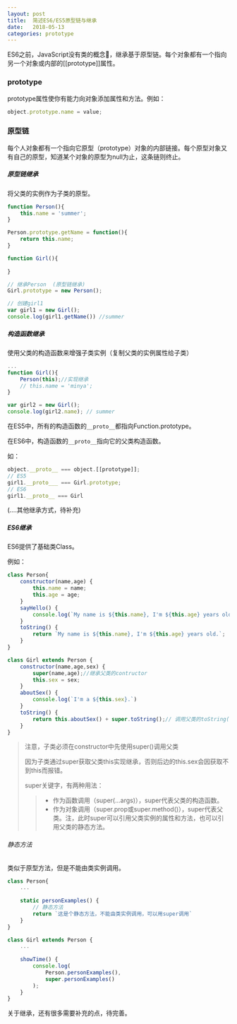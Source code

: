 ```yaml
---
layout: post
title:  简述ES6/ES5原型链与继承
date:   2018-05-13
categories: prototype
---
```


ES6之前，JavaScript没有类的概念，继承基于原型链。每个对象都有一个指向另一个对象或内部的[[prototype]]属性。



### prototype

prototype属性使你有能力向对象添加属性和方法。例如：

```javascript
object.prototype.name = value;
```



### 原型链

每个人对象都有一个指向它原型（prototype）对象的内部链接。每个原型对象又有自己的原型，知道某个对象的原型为null为止，这条链则终止。



##### 原型链继承

将父类的实例作为子类的原型。

```javascript
function Person(){
    this.name = 'summer';
}

Person.prototype.getName = function(){
    return this.name;
}

function Girl(){
    
}

// 继承Person  (原型链继承)
Girl.prototype = new Person();

// 创建girl1
var girl1 = new Girl();
console.log(girl1.getName()) //summer
```



##### 构造函数继承

使用父类的构造函数来增强子类实例（复制父类的实例属性给子类）

```javascript
...
function Girl(){
    Person(this);//实现继承
    // this.name = 'minya';
}

var girl2 = new Girl();
console.log(girl2.name); // summer
```

在ES5中，所有的构造函数的`__proto__`都指向Function.prototype。

在ES6中，构造函数的`__proto__`指向它的父类构造函数。

如：

```javascript
object.__proto__ === object.[[prototype]];
// ES5
girl1.__proto___ === Girl.prototype;
// ES6
girl1.__proto__ === Girl
```

(….其他继承方式，待补充)



##### ES6继承

ES6提供了基础类Class。

例如：

```javascript
class Person{
    constructor(name,age) {
        this.name = name;
        this.age = age;
    }
    sayHello() {
        console.log(`My name is ${this.name}, I'm ${this.age} years old.`)
    }
    toString() {
        return `My name is ${this.name}, I'm ${this.age} years old.`;
    }
}

class Girl extends Person {
    constructor(name,age,sex) {
        super(name,age);//继承父类的contructor
        this.sex = sex;
    }
    aboutSex() {
        console.log(`I'm a ${this.sex}.`)
    }
    toString() {
        return this.aboutSex() + super.toString();// 调用父类的toString()
    }
}
```

> 注意，子类必须在constructor中先使用super()调用父类
>
> 因为子类通过super获取父类this实现继承，否则后边的this.sex会因获取不到this而报错。
>
> super关键字，有两种用法：
>
> > * 作为函数调用（super(...args)），super代表父类的构造函数。
> > * 作为对象调用（super.prop或super.method()），super代表父类。注，此时super可以引用父类实例的属性和方法，也可以引用父类的静态方法。



###### 静态方法

类似于原型方法，但是不能由类实例调用。

```javascript
class Person{
    ...
    
    static personExamples() {
        // 静态方法
        return `这是个静态方法，不能由类实例调用，可以用super调用`
    }
}

class Girl extends Person {
    ...
    
    showTime() {
        console.log(
        	Person.personExamples(),
            super.personExamples()
        );
    }
}
```



关于继承，还有很多需要补充的点，待完善。











